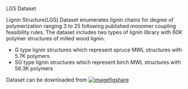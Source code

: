 LGS Dataset

Lignin Structure(LGS) Dataset enumerates lignin chains for degree of polymerization ranging 3 to 25 following published monomer coupling feasibility rules. The dataset includes two types of lignin library with 60K polymer structures of milled wood lignin.

- G type lignin structures which represent spruce MWL structures with 5.7K polymers
- SG type lignin structures which represent birch MWL structures with 56.3K polymers

Dataset can be downloaded from [![image](https://user-images.githubusercontent.com/18223595/129457605-f9f67df5-0d2c-4250-9800-2aaf96c7195f.png)figshare](https://figshare.com/s/f04dbe377992bc8459d9)
